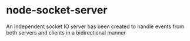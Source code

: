 # node-socket-server
An independent socket IO server has been created to handle events from both servers and clients in a bidirectional manner
